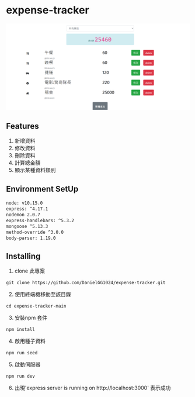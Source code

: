 

# expense-tracker

![image](https://github.com/DanielGG1024/expense-tracker/blob/main/expense-tracker.png)

## Features

1. 新增資料
2. 修改資料
3. 刪除資料
4. 計算總金額
5. 顯示某種資料類別

## Environment SetUp

    node: v10.15.0
    express: ^4.17.1
    nodemon 2.0.7
    express-handlebars: ^5.3.2
    mongoose ^5.13.3
    method-override ^3.0.0
    body-parser: 1.19.0
    

## Installing 

1. clone 此專案
```
git clone https://github.com/DanielGG1024/expense-tracker.git
```
2. 使用終端機移動至該目錄
```
cd expense-tracker-main
```
3. 安裝npm 套件
```
npm install
```
4. 啟用種子資料
```
npm run seed 
```
5. 啟動伺服器
```
npm run dev
```
6. 出現'express server is running on http://localhost:3000'
表示成功
